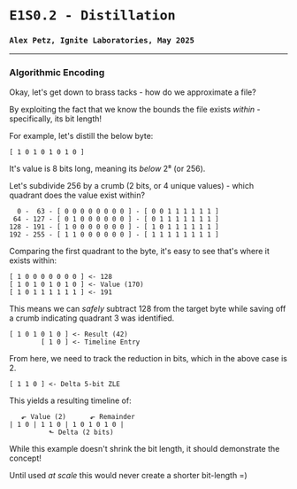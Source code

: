 # `E1S0.2 - Distillation`
### `Alex Petz, Ignite Laboratories, May 2025`

---

### Algorithmic Encoding
Okay, let's get down to brass tacks - how do we approximate a file?

By exploiting the fact that we know the bounds the file exists _within_ - specifically, its bit length!

For example, let's distill the below byte:

    [ 1 0 1 0 1 0 1 0 ]

It's value is 8 bits long, meaning its _below_ 2⁸ (or 256).

Let's subdivide 256 by a crumb (2 bits, or 4 unique values) - which quadrant does the value exist within?

      0 -  63 - [ 0 0 0 0 0 0 0 0 ] - [ 0 0 1 1 1 1 1 1 ]
     64 - 127 - [ 0 1 0 0 0 0 0 0 ] - [ 0 1 1 1 1 1 1 1 ]
    128 - 191 - [ 1 0 0 0 0 0 0 0 ] - [ 1 0 1 1 1 1 1 1 ]
    192 - 255 - [ 1 1 0 0 0 0 0 0 ] - [ 1 1 1 1 1 1 1 1 ]

Comparing the first quadrant to the byte, it's easy to see that's where it exists within:

    [ 1 0 0 0 0 0 0 0 ] <- 128
    [ 1 0 1 0 1 0 1 0 ] <- Value (170) 
    [ 1 0 1 1 1 1 1 1 ] <- 191

This means we can _safely_ subtract 128 from the target byte while saving off a crumb indicating quadrant
3 was identified.

    [ 1 0 1 0 1 0 ] <- Result (42)
            [ 1 0 ] <- Timeline Entry

From here, we need to track the reduction in bits, which in the above case is 2.

    [ 1 1 0 ] <- Delta 5-bit ZLE

This yields a resulting timeline of:

       ⬐ Value (2)      ⬐ Remainder
    | 1 0 | 1 1 0 | 1 0 1 0 1 0 |
              ⬑ Delta (2 bits)

While this example doesn't shrink the bit length, it should demonstrate the concept!

Until used _at scale_ this would never create a shorter bit-length =)